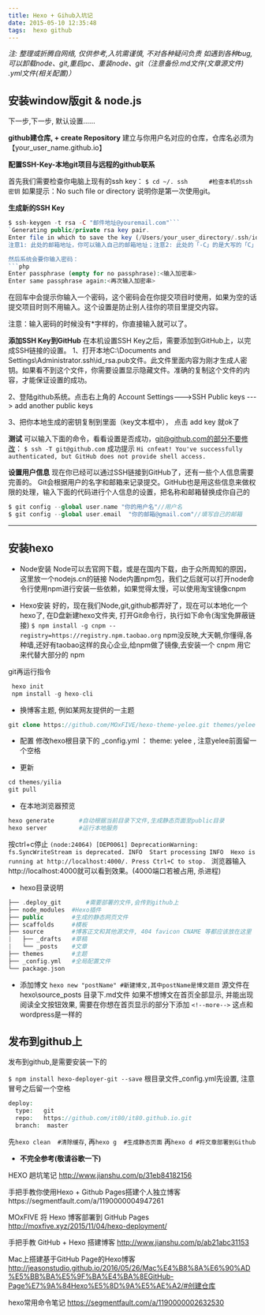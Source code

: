 ```yaml
---
title: Hexo + Gihub入坑记
date: 2015-05-10 12:35:48
tags:  hexo github 
---
```


*注: 整理或折腾自网络, 仅供参考,入坑需谨慎, 不对各种疑问负责*
*如遇到各种bug, 可以卸载node、git,重启pc、重装node、git（注意备份.md文件(文章源文件) .yml文件(相关配置)）*<!--more-->
## 安装window版git  & node.js

下一步,下一步, 默认设置......

**github建仓库, + create  Repository**
建立与你用户名对应的仓库，仓库名必须为【your_user_name.github.io】

**配置SSH-Key-本地git项目与远程的github联系**


首先我们需要检查你电脑上现有的ssh key：
`$ cd ~/. ssh      #检查本机的ssh密钥`
如果提示：No such file or directory 说明你是第一次使用git。

**生成新的SSH Key**
```php
$ ssh-keygen -t rsa -C "邮件地址@youremail.com"```
`Generating public/private rsa key pair.
Enter file in which to save the key (/Users/your_user_directory/.ssh/id_rsa):<回车就好>`
注意1: 此处的邮箱地址，你可以输入自己的邮箱地址；注意2: 此处的「-C」的是大写的「C」

然后系统会要你输入密码：
```php
Enter passphrase (empty for no passphrase):<输入加密串>
Enter same passphrase again:<再次输入加密串>
```
在回车中会提示你输入一个密码，这个密码会在你提交项目时使用，如果为空的话提交项目时则不用输入。这个设置是防止别人往你的项目里提交内容。

注意：输入密码的时候没有*字样的，你直接输入就可以了。

**添加SSH Key到GitHub**
在本机设置SSH Key之后，需要添加到GitHub上，以完成SSH链接的设置。
1、打开本地C:\Documents and Settings\Administrator.ssh\id_rsa.pub文件。此文件里面内容为刚才生成人密钥。如果看不到这个文件，你需要设置显示隐藏文件。准确的复制这个文件的内容，才能保证设置的成功。

2、登陆github系统。点击右上角的 Account Settings--->SSH Public keys ---> add another public keys

3、把你本地生成的密钥复制到里面（key文本框中）， 点击 add key 就ok了

**测试**
可以输入下面的命令，看看设置是否成功，git@github.com的部分不要修改：
`$ ssh -T git@github.com`
成功提示
`Hi cnfeat! You've successfully authenticated, but GitHub does not provide shell access.`

**设置用户信息**
现在你已经可以通过SSH链接到GitHub了，还有一些个人信息需要完善的。
Git会根据用户的名字和邮箱来记录提交。GitHub也是用这些信息来做权限的处理，输入下面的代码进行个人信息的设置，把名称和邮箱替换成你自己的
```php
$ git config --global user.name "你的用户名"//用户名
$ git config --global user.email  "你的邮箱@gmail.com"//填写自己的邮箱
```

------------

## 安装hexo
- Node安装
Node可以去官网下载，或是在国内下载，由于众所周知的原因，这里放一个nodejs.cn的链接
Node内置npm包，我们之后就可以打开node命令行使用npm进行安装一些依赖，如果觉得太慢，可以使用淘宝镜像cnpm

- Hexo安装
好的，现在我们Node,git,github都弄好了，现在可以本地化一个hexo了, 在D盘新建hexo文件夹, 打开Git命令行，执行如下命令(淘宝免屏蔽链接)
`$ npm install -g cnpm --registry=https://registry.npm.taobao.org`
npm没反映,大天朝,你懂得,各种墙,还好有taobao这样的良心企业,给npm做了镜像,去安装一个 cnpm 用它来代替大部分的 npm

git再运行指令
```php
 hexo init
 npm install -g hexo-cli
```
- 换博客主题, 例如某网友提供的一主题
```php
git clone https://github.com/MOxFIVE/hexo-theme-yelee.git themes/yelee
```
- 配置
修改hexo根目录下的 _config.yml ： theme:    yelee    , 注意yelee前面留一个空格

- 更新
```php
cd themes/yilia
git pull
```
- 在本地浏览器预览
```php
hexo generate       #自动根据当前目录下文件,生成静态页面至public目录
hexo server         #运行本地服务
```
按ctrl+c停止
`(node:24064) [DEP0061] DeprecationWarning: fs.SyncWriteStream is deprecated.
INFO  Start processing
INFO  Hexo is running at http://localhost:4000/. Press Ctrl+C to stop.
`
浏览器输入http://localhost:4000就可以看到效果。(4000端口若被占用, 杀进程)
- hexo目录说明
```php
├── .deploy_git       #需要部署的文件,会传到github上
├── node_modules  #Hexo插件
├── public        #生成的静态网页文件
├── scaffolds     #模板
├── source        #博客正文和其他源文件, 404 favicon CNAME 等都应该放在这里
|   ├── _drafts   #草稿
|   └── _posts    #文章
├── themes        #主题
├── _config.yml   #全局配置文件
└── package.json
```
- 添加博文
`hexo new "postName" #新建博文,其中postName是博文题目`
 源文件在hexo\source\_posts 目录下.md文件
如果不想博文在首页全部显示, 并能出现阅读全文按钮效果, 需要在你想在首页显示的部分下添加
`<!--more-->`
这点和wordpress是一样的
## 发布到github上
发布到github,是需要安装一下的

`$ npm install hexo-deployer-git --save`
根目录文件_config.yml先设置, 注意冒号之后留一个空格
```php
deploy:
  type:   git
  repo:   https://github.com/it80/it80.github.io.git
  branch:  master
```
先`hexo clean  #清除缓存`, 再`hexo g  #生成静态页面` 再`hexo d #将文章部署到Github`


- **不完全参考(敬请谷歌一下)** 

HEXO 趟坑笔记  http://www.jianshu.com/p/31eb84182156

手把手教你使用Hexo + Github Pages搭建个人独立博客https://segmentfault.com/a/1190000004947261

MOxFIVE 将 Hexo 博客部署到 GitHub Pages
http://moxfive.xyz/2015/11/04/hexo-deployment/

手把手教 GitHub + Hexo 搭建博客
http://www.jianshu.com/p/ab21abc31153

Mac上搭建基于GitHub Page的Hexo博客
http://jeasonstudio.github.io/2016/05/26/Mac%E4%B8%8A%E6%90%AD%E5%BB%BA%E5%9F%BA%E4%BA%8EGitHub-Page%E7%9A%84Hexo%E5%8D%9A%E5%AE%A2/#创建仓库

hexo常用命令笔记
https://segmentfault.com/a/1190000002632530